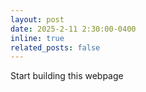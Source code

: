 ```yaml
---
layout: post
date: 2025-2-11 2:30:00-0400
inline: true
related_posts: false
---
```


Start building this webpage

